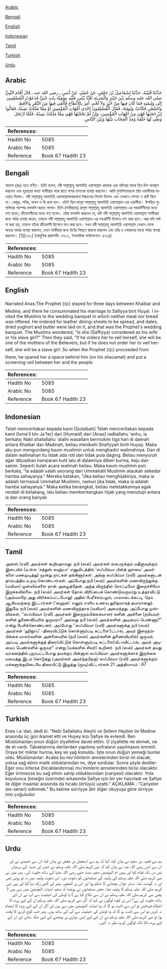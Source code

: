[Arabic](#arabic)

[Bengali](#bengali)

[English](#english)

[Indonesian](#indonesian)

[Tamil](#tamil)

[Turkish](#turkish)

[Urdu](#urdu)

## Arabic


<div dir="rtl" lang="ar" style={{fontSize:'larger',backgroundColor:'#f8f9fa',padding:20}}>
حَدَّثَنَا قُتَيْبَةُ، حَدَّثَنَا إِسْمَاعِيلُ بْنُ جَعْفَرٍ، عَنْ حُمَيْدٍ، عَنْ أَنَسٍ ـ رضى الله عنه ـ قَالَ أَقَامَ النَّبِيُّ صلى الله عليه وسلم بَيْنَ خَيْبَرَ وَالْمَدِينَةِ ثَلاَثًا يُبْنَى عَلَيْهِ بِصَفِيَّةَ بِنْتِ حُيَىٍّ فَدَعَوْتُ الْمُسْلِمِينَ إِلَى وَلِيمَتِهِ فَمَا كَانَ فِيهَا مِنْ خُبْزٍ وَلاَ لَحْمٍ، أُمِرَ بِالأَنْطَاعِ فَأَلْقَى فِيهَا مِنَ التَّمْرِ وَالأَقِطِ وَالسَّمْنِ فَكَانَتْ وَلِيمَتَهُ، فَقَالَ الْمُسْلِمُونَ إِحْدَى أُمَّهَاتِ الْمُؤْمِنِينَ أَوْ مِمَّا مَلَكَتْ يَمِينُهُ، فَقَالُوا إِنْ حَجَبَهَا فَهْىَ مِنْ أُمَّهَاتِ الْمُؤْمِنِينَ، وَإِنْ لَمْ يَحْجُبْهَا فَهْىَ مِمَّا مَلَكَتْ يَمِينُهُ، فَلَمَّا ارْتَحَلَ وَطَّى لَهَا خَلْفَهُ وَمَدَّ الْحِجَابَ بَيْنَهَا وَبَيْنَ النَّاسِ‏.‏
</div>
<div style={{backgroundColor:'#f8f9fa',padding:20, marginBottom: 10}}><table> <thead> <tr> <th>References:</th> <th></th> </tr> </thead> <tbody><tr><td>Hadith No</td><td>5085</td></tr><tr><td>Arabic No</td><td>5085</td></tr><tr><td>Reference</td><td>Book 67 Hadith 23</td></tr></tbody></table></div>

## Bengali


<div dir="ltr" lang="bn" style={{fontSize:'larger',backgroundColor:'#f8f9fa',padding:20}}>
আনাস (রাঃ) হতে বর্ণিত। তিনি বলেন, নবী সাল্লাল্লাহু আলাইহি ওয়াসাল্লাম খায়বার এবং মদিনা্র মাঝে তিন দিন অবস্থান করলেন এবং হুয়ায়্যার কন্যা সাফীয়ার সঙ্গে রাতে বাসর যাপনের ব্যবস্থা করলেন। আমি মুসলিমদেরকে তাঁর ওয়ালীমার দাওয়াত দিলাম। নবী সাল্লাল্লাহু আলাইহি ওয়াসাল্লামদস্তরখানা বিছানোর নির্দেশ দিলেন এবং সেখানে গোশত ও রুটি ছিল না। খেজুর, পনির, মাখন ও ঘি রাখা হল। এটাই ছিল রাসূল সাল্লাল্লাহু আলাইহি ওয়াসাল্লাম-এর ওয়ালীমা। উপস্থিত মুসলিমরা পরস্পর বলাবলি করতে লাগল- তিনি (সফীয়্যাহ) রাসূল সাল্লাল্লাহু আলাইহি ওয়াসাল্লাম-এর সহধর্মিণীদের মধ্যে গণ্য হবেন, ক্রীতদাসীদের মধ্যে গণ্য হবেন। তাঁরা বলাবলি করলেন যে, যদি নবী সাল্লাল্লাহু আলাইহি ওয়াসাল্লাম সাফীয়ার জন্য পর্দার ব্যবস্থা করেন, তাহলে নবী সাল্লাল্লাহু আলাইহি ওয়াসাল্লাম-এর সহধর্মিণী হিসাবে গণ্য করা হবে। আর যদি পর্দা না করা হয়, তাহলে তাঁকে ক্রীতদাসী হিসেবে মনে করা হবে। যখন নবী সাল্লাল্লাহু আলাইহি ওয়াসাল্লাম সেখান থেকে অন্যত্র যাবার ব্যবস্থা করলেন, তখন সাফীয়ার জন্য উটের পিছনে জায়গা করলেন এবং তাঁর ও লোকদের মাঝে পর্দার ব্যবস্থা করলেন। [1][৩৭১] (আধুনিক প্রকাশনী- ৪৭১২, ইসলামিক ফাউন্ডেশন- ৪৭১৪)
</div>
<div style={{backgroundColor:'#f8f9fa',padding:20, marginBottom: 10}}><table> <thead> <tr> <th>References:</th> <th></th> </tr> </thead> <tbody><tr><td>Hadith No</td><td>5085</td></tr><tr><td>Arabic No</td><td>5085</td></tr><tr><td>Reference</td><td>Book 67 Hadith 23</td></tr></tbody></table></div>

## English


<div dir="ltr" lang="en" style={{fontSize:'larger',backgroundColor:'#f8f9fa',padding:20}}>
Narrated Anas:The Prophet (ﷺ) stayed for three days between Khaibar and Medina, and there he consummated his marriage to Safiyya bint Huyai. I invited the Muslims to the wedding banquet in which neither meat nor bread was offered. He ordered for leather dining-sheets to be spread, and dates, dried yoghurt and butter were laid on it, and that was the Prophet's wedding banquet. The Muslims wondered, "Is she (Saffiyya) considered as his wife or his slave girl?" Then they said, "If he orders her to veil herself, she will be one of the mothers of the Believers; but if he does not order her to veil herself, she will be a slave girl. So when the Prophet (ﷺ) proceeded from there, he spared her a space behind him (on his shecamel) and put a screening veil between her and the people
</div>
<div style={{backgroundColor:'#f8f9fa',padding:20, marginBottom: 10}}><table> <thead> <tr> <th>References:</th> <th></th> </tr> </thead> <tbody><tr><td>Hadith No</td><td>5085</td></tr><tr><td>Arabic No</td><td>5085</td></tr><tr><td>Reference</td><td>Book 67 Hadith 23</td></tr></tbody></table></div>

## Indonesian


<div dir="ltr" lang="id" style={{fontSize:'larger',backgroundColor:'#f8f9fa',padding:20}}>
Telah menceritakan kepada kami [Qutaibah] Telah menceritakan kepada kami [Isma'il bin Ja'far] dari [Humaid] dari [Anas] radliallahu 'anhu, ia berkata; Nabi shallallahu 'alaihi wasallam bermukim tiga hari di daerah antara Khaibar dan Madinah, beliau menikahi Shafiyyah binti Huyay. Maka aku pun mengundang kaum muslimin untuk menghadiri walimahnya. Dan di dalam walimahan itu tidak ada roti dan tidak pula daging. Beliau menyuruh agar dibuatkan hamparan kulit lalu di dalamnya diberi kurma, keju dan samin. Seperti itulah acara walimah beliau. Maka kaum muslimin pun berkata, "Ia adalah salah seorang dari Ummahatil Muslimin ataukah sekedar hamba sahayanya." Mereka katakan, "Jika beliau menghijabinya, maka ia adalah termasuk Ummahat Muslimin, namun jika tidak, maka ia adalah hamba sahayanya." Maka ketika berangkat, beliau meletakkannya agak rendah di belakang, lalu beliau membentangkan hijab yang menutupi antara ia dan orang banyak
</div>
<div style={{backgroundColor:'#f8f9fa',padding:20, marginBottom: 10}}><table> <thead> <tr> <th>References:</th> <th></th> </tr> </thead> <tbody><tr><td>Hadith No</td><td>5085</td></tr><tr><td>Arabic No</td><td>5085</td></tr><tr><td>Reference</td><td>Book 67 Hadith 23</td></tr></tbody></table></div>

## Tamil


<div dir="ltr" lang="ta" style={{fontSize:'larger',backgroundColor:'#f8f9fa',padding:20}}>
அனஸ் (ரலி) அவர்கள் கூறியதாவது: நபி (ஸல்) அவர்கள் கைபருக்கும் மதீனாவுக்கும் இடையில் (உள்ள ‘சத்துஸ் ஸஹ்பா’ எனுமிடத்தில் ‘ஸஃபிய்யா பின்த் ஹுயை’ அவர்களை மணமுடித்து) மூன்று நாட்கள் தங்கினார்கள். அங்கு ஸஃபிய்யா (ரலி) அவர்களுடன் தாம்பத்திய உறவு கொண்டார்கள். அப்போது நபி (ஸல்) அவர்களின் மணவிருந்துக்கு (வலீமா) முஸ்லிம்களை நான் அழைத்தேன். அந்த விருந்தில் ரொட்டியோ இறைச்சியோ இருக்கவில்லை. நபி (ஸல்) அவர்கள் தோல் விரிப்பைக் கொண்டுவருமாறு உத்தரவிட்டு (அவ்வாறே அது விரிக்கப்பட்டபோது) அதில் பேரீச்சம்பழம், பாலாடைக்கட்டி, நெய் ஆகியவற்றை இட்டார்கள் (‘ஹைஸ்’ எனும் எளிய உணவு துரிதமாகத் தயாரானது). இதுவே நபி (ஸல்) அவர்களின் மணவிருந்தாக (வலீமா) அமைந்தது. அப்போது முஸ்லிம்கள், ‘‘ஸஃபிய்யா (ரலி) அவர்கள் இறைநம்பிக்கையாளர் களின் அன்னை (நபியவர்களின் துணைவி)யரில் ஒருவரா? அல்லது நபி (ஸல்) அவர்களின் அடிமைப் பெண்ணா?” என்று பேசிக்கொண்டனர். அப்போது ‘‘ஸஃபிய்யா (ரலி) அவர்களுக்கு நபி (ஸல்) அவர்கள் ‘ஹிஜாப்’ -திரையிட்(டுக் கொள்ளும்படி கட்டளை’)ட்டால், அவர் இறைநம்பிக்கை யாளர்களின் அன்னையரில் (நபி (ஸல்) அவர்களின் துணைவியரில்) ஒருவர்; அப்படி அவர்களுக்குத் திரை(யிட்டுக் கொள்ளும்படி கட்டளை)யிடாவிட்டால், அவர் அடிமைப் பெண்களில் ஒருவர்” என்று (மக்களில் சிலர்) கூறினர். நபி (ஸல்) அவர்கள் தமது வாகனத்தில் புறப்பட்டபோது தமக்குப் பின்னால் ஸஃபிய்யா அவர்களுக்காக இருக்கை யமைத்து இடம் கொடுத்து (அவர்கள் அமர்ந்தபிறகு) ஸஃபிய்யா (ரலி) அவர்களுக்கும் மக்களுக்குமிடையே திரையிட்டு இழுத்து (மூடி)விட்டார்கள்.21 அத்தியாயம் : 67
</div>
<div style={{backgroundColor:'#f8f9fa',padding:20, marginBottom: 10}}><table> <thead> <tr> <th>References:</th> <th></th> </tr> </thead> <tbody><tr><td>Hadith No</td><td>5085</td></tr><tr><td>Arabic No</td><td>5085</td></tr><tr><td>Reference</td><td>Book 67 Hadith 23</td></tr></tbody></table></div>

## Turkish


<div dir="ltr" lang="tr" style={{fontSize:'larger',backgroundColor:'#f8f9fa',padding:20}}>
Enes r.a.'dan, dedi ki: "Nebi Sallallahu Aleyhi ve Sellem Hayber ile Medine arasında üç gün ikamet etti ve Huyey kızı Safiye ile evlendi. Ben Müslümanları onun düğün ziyafetine davet ettim. O ziyafette ne ekmek, ne de et vardı. Tabaklanmış derilerden yapılmış sofraların yayılmasını emretti. Oraya bir miktar hurma, keş ve yağ konuldu. İşte onun düğün yemeği bunlar oldu. Müslümanlar: Acaba bu mu'minlerin annelerinden birisi mi olacak, yoksa sağ elinin malik olduklarından mı, diye sordular. Sonra şöyle dediler: Eğer onu örterse (hicablandırırsa) mu'minlerin annelerinden birisi olacaktır. Eğer örtmezse bu sağ elinin sahip olduklarından (cariyesi) olacaktır. Yola koyulunca (bineğin üzerinde) arkasında Safiye için bir yer hazırladı ve Safiye ile diğer insanlar arasında da hicabı (örtüyü) uzattı." AÇiKLAMA : "Cariyeler (es-serari) edinmek." Bu kelime sürriyye (bir diğer okuyuşa göre sirriyye )nin çoğuludur
</div>
<div style={{backgroundColor:'#f8f9fa',padding:20, marginBottom: 10}}><table> <thead> <tr> <th>References:</th> <th></th> </tr> </thead> <tbody><tr><td>Hadith No</td><td>5085</td></tr><tr><td>Arabic No</td><td>5085</td></tr><tr><td>Reference</td><td>Book 67 Hadith 23</td></tr></tbody></table></div>

## Urdu


<div dir="rtl" lang="ur" style={{fontSize:'larger',backgroundColor:'#f8f9fa',padding:20}}>
ہم سے قتیبہ بن سعید نے بیان کیا، کہا کہ ہم سے اسمٰعیل بن جعفر نے بیان کیا، ان سے حمیدی نے اور ان سے انس رضی اللہ عنہ نے بیان کیا کہ نبی کریم صلی اللہ علیہ وسلم نے خیبر اور مدینہ کے درمیان تین دن تک قیام کیا اور یہیں ام المؤمنین صفیہ بنت حیی رضی اللہ عنہا کے ساتھ خلوت کی۔ پھر میں نے نبی کریم صلی اللہ علیہ وسلم کے ولیمہ کی مسلمانوں کو دعوت دی۔ اس دعوت ولیمہ میں نہ تو روٹی تھی اور نہ گوشت تھا۔ دستر خوان بچھانے کا حکم ہوا اور اس پر کھجور، پنیر اور گھی رکھ دیا گیا اور یہی نبی کریم صلی اللہ علیہ وسلم کا ولیمہ تھا۔ بعض مسلمانوں نے پوچھا کہ صفیہ امہات المؤمنین میں سے ہیں ( یعنی نبی کریم صلی اللہ علیہ وسلم نے ان سے نکاح کیا ہے ) یا لونڈی کی حیثیت سے آپ نے ان کے ساتھ خلوت کی ہے؟ اس پر کچھ لوگوں نے کہا کہ اگر نبی کریم صلی اللہ علیہ وسلم ان کے لیے پردہ کا انتظام فرمائیں تو اس سے ثابت ہو گا کہ وہ امہات المؤمنین میں سے ہیں اور اگر ان کے لیے پردہ کا اہتمام نہ کریں تو اس سے ثابت ہو گا کہ وہ لونڈی کی حیثیت سے آپ کے ساتھ ہیں۔ پھر جب کوچ کرنے کا وقت ہوا تو نبی کریم صلی اللہ علیہ وسلم نے ان کے لیے اپنی سواری پر بیٹھنے کے لیے جگہ بنائی اور ان کے لیے پردہ ڈالا تاکہ لوگوں کو وہ نظر نہ آئیں۔
</div>
<div style={{backgroundColor:'#f8f9fa',padding:20, marginBottom: 10}}><table> <thead> <tr> <th>References:</th> <th></th> </tr> </thead> <tbody><tr><td>Hadith No</td><td>5085</td></tr><tr><td>Arabic No</td><td>5085</td></tr><tr><td>Reference</td><td>Book 67 Hadith 23</td></tr></tbody></table></div>